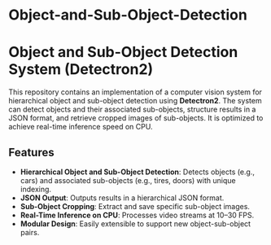 # Object-and-Sub-Object-Detection


# Object and Sub-Object Detection System (Detectron2)

This repository contains an implementation of a computer vision system for hierarchical object and sub-object detection using **Detectron2**. The system can detect objects and their associated sub-objects, structure results in a JSON format, and retrieve cropped images of sub-objects. It is optimized to achieve real-time inference speed on CPU.

## Features
- **Hierarchical Object and Sub-Object Detection**: Detects objects (e.g., cars) and associated sub-objects (e.g., tires, doors) with unique indexing.
- **JSON Output**: Outputs results in a hierarchical JSON format.
- **Sub-Object Cropping**: Extract and save specific sub-object images.
- **Real-Time Inference on CPU**: Processes video streams at 10–30 FPS.
- **Modular Design**: Easily extensible to support new object-sub-object pairs.


